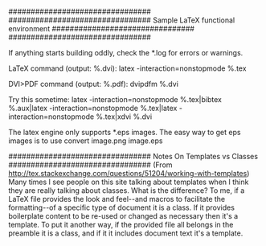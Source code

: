 ################################ ################################
Sample LaTeX functional environment
################################ ################################

If anything starts building oddly, check the *.log for errors or warnings.

LaTeX command (output: %.dvi):
    latex -interaction=nonstopmode %.tex

DVI>PDF command (output: %.pdf):
    dvipdfm %.dvi

Try this sometime:
     latex -interaction=nonstopmode %.tex|bibtex %.aux|latex -interaction=nonstopmode %.tex|latex -interaction=nonstopmode %.tex|xdvi %.dvi

The latex engine only supports *.eps images. The easy way to get eps images is to use
    convert image.png image.eps

################################
 Notes On Templates vs Classes
################################
    (From http://tex.stackexchange.com/questions/51204/working-with-templates)
    Many times I see people on this site talking about templates when I think they are really 
    talking about classes. What is the difference? To me, if a LaTeX file provides the look 
    and feel--and macros to facilitate the formatting--of a specific type of document it is a
    class. If it provides boilerplate content to be re-used or changed as necessary then it's
    a template. To put it another way, if the provided file all belongs in the preamble it is 
    a class, and if it it includes document text it's a template.




